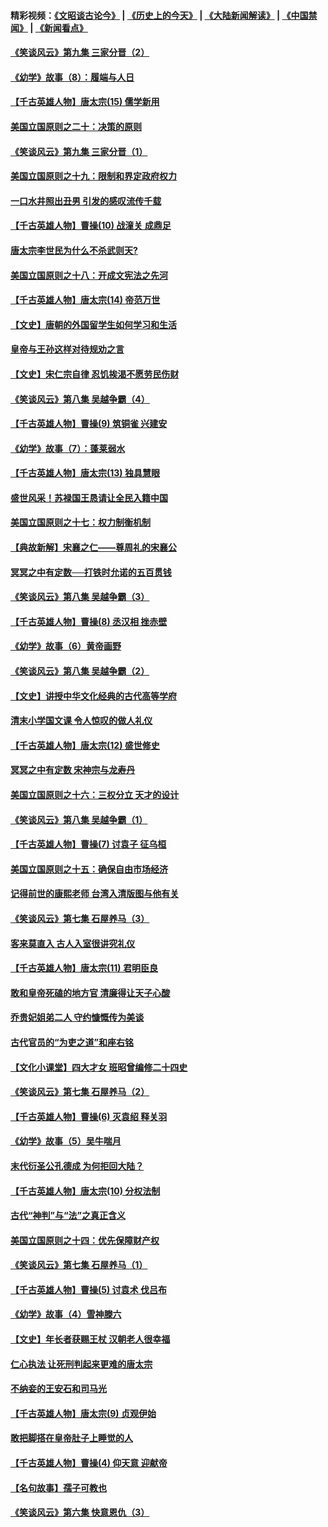 #### 精彩视频：[《文昭谈古论今》](http://45.76.195.252/wenzhao) | [《历史上的今天》](http://45.76.195.252/today-in-history) | [《大陆新闻解读》](http://45.76.195.252/ntdtv-comedy) | [《中国禁闻》](http://45.76.195.252/ntdtv-news) | [《新闻看点》](http://45.76.195.252/news-insight) 

 #### [《笑谈风云》第九集 三家分晋（2）](../pages/nsc975/n11028610.md?t=02131537) 

#### [《幼学》故事（8）：履端与人日](../pages/nsc975/n10990550.md?t=02131537) 

#### [【千古英雄人物】唐太宗(15) 儒学新用](../pages/nsc975/n8046225.md?t=02131537) 

#### [美国立国原则之二十：决策的原则](../pages/nsc975/n11034691.md?t=02131537) 

#### [《笑谈风云》第九集 三家分晋（1）](../pages/nsc975/n11028591.md?t=02131537) 

#### [美国立国原则之十九：限制和界定政府权力](../pages/nsc975/n11023895.md?t=02131537) 

#### [一口水井照出丑男 引发的感叹流传千载](../pages/nsc975/n11004598.md?t=02131537) 

#### [【千古英雄人物】曹操(10) 战潼关 成鼎足](../pages/nsc975/n7779963.md?t=02131537) 

#### [唐太宗李世民为什么不杀武则天?](../pages/nsc975/n11034040.md?t=02131537) 

#### [美国立国原则之十八：开成文宪法之先河](../pages/nsc975/n11008526.md?t=02131537) 

#### [【千古英雄人物】唐太宗(14) 帝范万世](../pages/nsc975/n8034234.md?t=02131537) 

#### [【文史】唐朝的外国留学生如何学习和生活](../pages/nsc975/n11010825.md?t=02131537) 

#### [皇帝与王孙这样对待规劝之言](../pages/nsc975/n10994666.md?t=02131537) 

#### [【文史】宋仁宗自律 忍饥挨渴不愿劳民伤财](../pages/nsc975/n10997349.md?t=02131537) 

#### [《笑谈风云》第八集 吴越争霸（4）](../pages/nsc975/n11010924.md?t=02131537) 

#### [【千古英雄人物】曹操(9) 筑铜雀 兴建安](../pages/nsc975/n7662497.md?t=02131537) 

#### [《幼学》故事（7）：蓬莱弱水](../pages/nsc975/n10990547.md?t=02131537) 

#### [【千古英雄人物】唐太宗(13) 独具慧眼](../pages/nsc975/n8034179.md?t=02131537) 

#### [盛世风采！苏禄国王恳请让全民入籍中国](../pages/nsc975/n10992284.md?t=02131537) 

#### [美国立国原则之十七：权力制衡机制](../pages/nsc975/n11002624.md?t=02131537) 

#### [【典故新解】宋襄之仁——尊周礼的宋襄公](../pages/nsc975/n11018653.md?t=02131537) 

#### [冥冥之中有定数──打铁时允诺的五百贯钱](../pages/nsc975/n334213.md?t=02131537) 

#### [《笑谈风云》第八集 吴越争霸（3）](../pages/nsc975/n11010889.md?t=02131537) 

#### [【千古英雄人物】曹操(8) 丞汉相 挫赤壁](../pages/nsc975/n7662490.md?t=02131537) 

#### [《幼学》故事（6）黄帝画野](../pages/nsc975/n10990546.md?t=02131537) 

#### [《笑谈风云》第八集 吴越争霸（2）](../pages/nsc975/n10996834.md?t=02131537) 

#### [【文史】讲授中华文化经典的古代高等学府](../pages/nsc975/n11003895.md?t=02131537) 

#### [清末小学国文课 令人惊叹的做人礼仪](../pages/nsc975/n10980226.md?t=02131537) 

#### [【千古英雄人物】唐太宗(12) 盛世修史](../pages/nsc975/n8034115.md?t=02131537) 

#### [冥冥之中有定数 宋神宗与龙寿丹](../pages/nsc975/n11008770.md?t=02131537) 

#### [美国立国原则之十六：三权分立 天才的设计](../pages/nsc975/n10991293.md?t=02131537) 

#### [《笑谈风云》第八集 吴越争霸（1）](../pages/nsc975/n10987751.md?t=02131537) 

#### [【千古英雄人物】曹操(7) 讨袁子 征乌桓](../pages/nsc975/n7662459.md?t=02131537) 

#### [美国立国原则之十五：确保自由市场经济](../pages/nsc975/n10957715.md?t=02131537) 

#### [记得前世的康熙老师 台湾入清版图与他有关](../pages/nsc975/n11004761.md?t=02131537) 

#### [《笑谈风云》第七集 石屋养马（3）](../pages/nsc975/n10964155.md?t=02131537) 

#### [客来莫直入 古人入室很讲究礼仪](../pages/nsc975/n11002636.md?t=02131537) 

#### [【千古英雄人物】唐太宗(11) 君明臣良](../pages/nsc975/n8030388.md?t=02131537) 

#### [敢和皇帝死磕的地方官 清廉得让天子心酸](../pages/nsc975/n10999336.md?t=02131537) 

#### [乔贵妃姐弟二人 守约慷慨传为美谈](../pages/nsc975/n10842491.md?t=02131537) 

#### [古代官员的“为吏之道”和座右铭](../pages/nsc975/n10989890.md?t=02131537) 

#### [【文化小课堂】四大才女 班昭曾编修二十四史](../pages/nsc975/n10996143.md?t=02131537) 

#### [《笑谈风云》第七集 石屋养马（2）](../pages/nsc975/n10964109.md?t=02131537) 

#### [【千古英雄人物】曹操(6) 灭袁绍 释关羽](../pages/nsc975/n7662436.md?t=02131537) 

#### [《幼学》故事（5）吴牛喘月](../pages/nsc975/n10806013.md?t=02131537) 

#### [末代衍圣公孔德成 为何拒回大陆？](../pages/nsc975/n10992548.md?t=02131537) 

#### [【千古英雄人物】唐太宗(10) 分权法制](../pages/nsc975/n8025970.md?t=02131537) 

#### [古代“神判”与“法”之真正含义](../pages/nsc975/n10982291.md?t=02131537) 

#### [美国立国原则之十四：优先保障财产权](../pages/nsc975/n10954086.md?t=02131537) 

#### [《笑谈风云》第七集 石屋养马（1）](../pages/nsc975/n10964072.md?t=02131537) 

#### [【千古英雄人物】曹操(5) 讨袁术 伐吕布](../pages/nsc975/n7637126.md?t=02131537) 

#### [《幼学》故事（4）雪神滕六](../pages/nsc975/n10806012.md?t=02131537) 

#### [【文史】年长者获赐王杖 汉朝老人很幸福](../pages/nsc975/n10980263.md?t=02131537) 

#### [仁心执法 让死刑判起来更难的唐太宗](../pages/nsc975/n10979954.md?t=02131537) 

#### [不纳妾的王安石和司马光](../pages/nsc975/n2647438.md?t=02131537) 

#### [【千古英雄人物】唐太宗(9) 贞观伊始](../pages/nsc975/n8022938.md?t=02131537) 

#### [敢把脚搭在皇帝肚子上睡觉的人](../pages/nsc975/n10975530.md?t=02131537) 

#### [【千古英雄人物】曹操(4) 仰天意 迎献帝](../pages/nsc975/n7637003.md?t=02131537) 

#### [【名句故事】孺子可教也](../pages/nsc975/n10371944.md?t=02131537) 

#### [《笑谈风云》第六集 快意恩仇（3）](../pages/nsc975/n10953824.md?t=02131537) 

